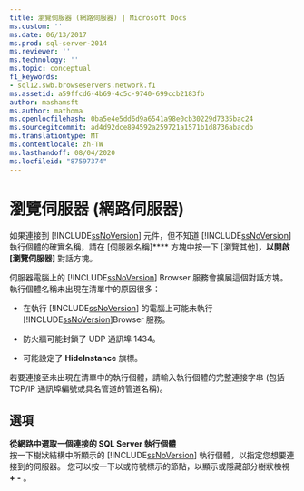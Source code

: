 ```yaml
---
title: 瀏覽伺服器 (網路伺服器) | Microsoft Docs
ms.custom: ''
ms.date: 06/13/2017
ms.prod: sql-server-2014
ms.reviewer: ''
ms.technology: ''
ms.topic: conceptual
f1_keywords:
- sql12.swb.browseservers.network.f1
ms.assetid: a59ffcd6-4b69-4c5c-9740-699ccb2183fb
author: mashamsft
ms.author: mathoma
ms.openlocfilehash: 0ba5e4e5dd6d9a6541a98e0cb30229d7335bac24
ms.sourcegitcommit: ad4d92dce894592a259721a1571b1d8736abacdb
ms.translationtype: MT
ms.contentlocale: zh-TW
ms.lasthandoff: 08/04/2020
ms.locfileid: "87597374"
---
```

# <a name="browse-for-servers-network-servers"></a>瀏覽伺服器 (網路伺服器)
  如果連接到 [!INCLUDE[ssNoVersion](../includes/ssnoversion-md.md)] 元件，但不知道 [!INCLUDE[ssNoVersion](../includes/ssnoversion-md.md)] 執行個體的確實名稱，請在 [伺服器名稱]**** 方塊中按一下 [瀏覽其他]****，以開啟 [瀏覽伺服器]**** 對話方塊。  
  
 伺服器電腦上的 [!INCLUDE[ssNoVersion](../includes/ssnoversion-md.md)] Browser 服務會擴展這個對話方塊。 執行個體名稱未出現在清單中的原因很多：  
  
-   在執行 [!INCLUDE[ssNoVersion](../includes/ssnoversion-md.md)] 的電腦上可能未執行 [!INCLUDE[ssNoVersion](../includes/ssnoversion-md.md)]Browser 服務。  
  
-   防火牆可能封鎖了 UDP 通訊埠 1434。  
  
-   可能設定了 **HideInstance** 旗標。  
  
 若要連接至未出現在清單中的執行個體，請輸入執行個體的完整連接字串 (包括 TCP/IP 通訊埠編號或具名管道的管道名稱)。  
  
## <a name="options"></a>選項  
 **從網路中選取一個連接的 SQL Server 執行個體**  
 按一下樹狀結構中所顯示的 [!INCLUDE[ssNoVersion](../includes/ssnoversion-md.md)] 執行個體，以指定您想要連接到的伺服器。 您可以按一下以或符號標示的節點，以顯示或隱藏部分樹狀檢視 **+** **-** 。  
  
  
